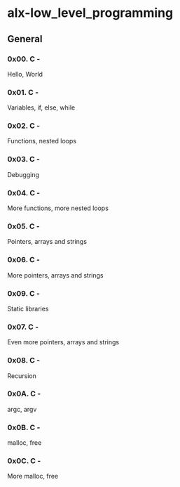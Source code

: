 # alx-low_level_programming
## General
### 0x00. C -
Hello, World
### 0x01. C - 
Variables, if, else, while
### 0x02. C -
Functions, nested loops
### 0x03. C -
Debugging	
### 0x04. C -
More functions, more nested loops	
### 0x05. C -
Pointers, arrays and strings	
### 0x06. C -
More pointers, arrays and strings	
### 0x09. C -
Static libraries	
### 0x07. C -
Even more pointers, arrays and strings	
### 0x08. C -
Recursion	
### 0x0A. C -
argc, argv	
### 0x0B. C -
malloc, free	
### 0x0C. C -
More malloc, free
